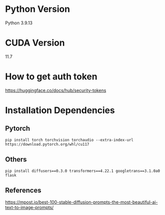 # Python Version
Python 3.9.13

# CUDA Version
11.7

# How to get auth token
https://huggingface.co/docs/hub/security-tokens

# Installation Dependencies
## Pytorch
```
pip install torch torchvision torchaudio --extra-index-url https://download.pytorch.org/whl/cu117
```
## Others
```
pip install diffusers==0.3.0 transformers==4.22.1 googletrans==3.1.0a0 flask
```

## References
https://mpost.io/best-100-stable-diffusion-prompts-the-most-beautiful-ai-text-to-image-prompts/
